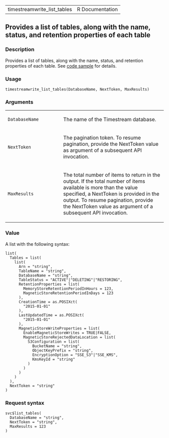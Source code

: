 <table style="width: 100%;">
<tbody>
<tr class="odd">
<td>timestreamwrite_list_tables</td>
<td style="text-align: right;">R Documentation</td>
</tr>
</tbody>
</table>

## Provides a list of tables, along with the name, status, and retention properties of each table

### Description

Provides a list of tables, along with the name, status, and retention
properties of each table. See [code
sample](https://docs.aws.amazon.com/timestream/latest/developerguide/code-samples.list-table.html)
for details.

### Usage

    timestreamwrite_list_tables(DatabaseName, NextToken, MaxResults)

### Arguments

<table>
<colgroup>
<col style="width: 35%" />
<col style="width: 65%" />
</colgroup>
<tbody>
<tr class="odd">
<td><code
id="timestreamwrite_list_tables_:_DatabaseName">DatabaseName</code></td>
<td><p>The name of the Timestream database.</p></td>
</tr>
<tr class="even">
<td><code
id="timestreamwrite_list_tables_:_NextToken">NextToken</code></td>
<td><p>The pagination token. To resume pagination, provide the NextToken
value as argument of a subsequent API invocation.</p></td>
</tr>
<tr class="odd">
<td><code
id="timestreamwrite_list_tables_:_MaxResults">MaxResults</code></td>
<td><p>The total number of items to return in the output. If the total
number of items available is more than the value specified, a NextToken
is provided in the output. To resume pagination, provide the NextToken
value as argument of a subsequent API invocation.</p></td>
</tr>
</tbody>
</table>

### Value

A list with the following syntax:

    list(
      Tables = list(
        list(
          Arn = "string",
          TableName = "string",
          DatabaseName = "string",
          TableStatus = "ACTIVE"|"DELETING"|"RESTORING",
          RetentionProperties = list(
            MemoryStoreRetentionPeriodInHours = 123,
            MagneticStoreRetentionPeriodInDays = 123
          ),
          CreationTime = as.POSIXct(
            "2015-01-01"
          ),
          LastUpdatedTime = as.POSIXct(
            "2015-01-01"
          ),
          MagneticStoreWriteProperties = list(
            EnableMagneticStoreWrites = TRUE|FALSE,
            MagneticStoreRejectedDataLocation = list(
              S3Configuration = list(
                BucketName = "string",
                ObjectKeyPrefix = "string",
                EncryptionOption = "SSE_S3"|"SSE_KMS",
                KmsKeyId = "string"
              )
            )
          )
        )
      ),
      NextToken = "string"
    )

### Request syntax

    svc$list_tables(
      DatabaseName = "string",
      NextToken = "string",
      MaxResults = 123
    )
